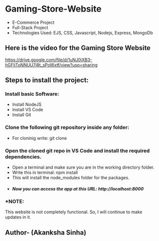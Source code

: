 # Gaming-Store-Website
<ul>
  <li>E-Commerce Project</li>
  <li>Full-Stack Project</li>
  <li>Technologies Used: EJS, CSS, Javascript, Nodejs, Express, MongoDb</li>
</ul>

## Here is the video for the Gaming Store Website
https://drive.google.com/file/d/1uNJ0jXB3-hGFliToNNUU7j8t_sPoWxtf/view?usp=sharing

## Steps to install the project:
  
   ### Install basic Software:
   * Install NodeJS
   * Install VS Code
   * Install Git
   
   ### Clone the following git repository inside any folder:
  
   * For cloninig write: git clone
     
   ### Open the cloned git repo in VS Code and install the required dependencies.
   
  * Open a terminal and make sure you are in the working directory folder.
  * Write this in terminal: npm install
  * This will install the node_modules folder for the packages.
  * ##### Now you can access the app at this URL: http://localhost:8000

### *NOTE:
This website is not completely functional. So, I will continue to make updates in it.
## Author- (Akanksha Sinha)
 
